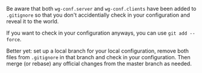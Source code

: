Be aware that both `wg-conf.server` and `wg-conf.clients` have been
added to `.gitignore` so that you don't accidentially check in your
configuration and reveal it to the world.

If you want to check in your configuration anyways, you can use `git add --force`.

Better yet: set up a local branch for your local configuration, remove
both files from `.gitignore` in that branch and check in your
configuration.  Then merge (or rebase) any official changes from the
master branch as needed.
